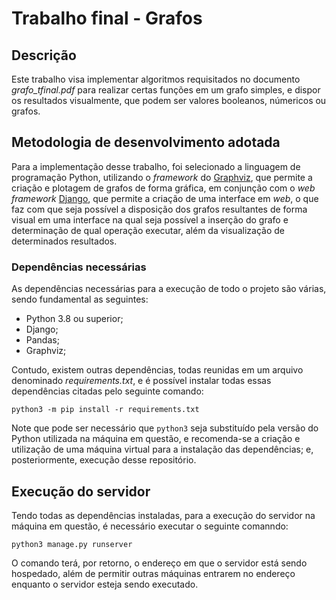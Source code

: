 # Trabalho final - Grafos
## Descrição
  Este trabalho visa implementar algoritmos requisitados no documento _grafo_tfinal.pdf_ para realizar certas funções em um grafo simples, 
  e dispor os resultados visualmente, que podem ser valores booleanos, númericos ou grafos.
  
## Metodologia de desenvolvimento adotada
Para a implementação desse trabalho, foi selecionado a linguagem de programação Python,
utilizando o _framework_ do [Graphviz](https://graphviz.org/), 
que permite a criação e plotagem de grafos de forma gráfica, 
em conjunção com o _web framework_ [Django](https://www.djangoproject.com/), 
que permite a criação de uma interface em _web_,
o que faz com que seja possível a disposição dos grafos resultantes de forma visual em uma interface na qual seja possível a inserção do grafo e determinação de qual operação executar, além da visualização de determinados resultados.

### Dependências necessárias
 As dependências necessárias para a execução de todo o projeto são várias, sendo fundamental as seguintes:
  - Python 3.8 ou superior;
  - Django;
  - Pandas;
  - Graphviz;
   
  Contudo, existem outras dependências, todas reunidas em um arquivo denominado _requirements.txt_, e
  é possível instalar todas essas dependências citadas pelo seguinte comando:
  ```
  python3 -m pip install -r requirements.txt
  ```
  Note que pode ser necessário que ```python3``` seja substituído pela versão do Python utilizada na máquina em questão, 
  e recomenda-se a criação e utilização de uma máquina virtual para a instalação das dependências; e, posteriormente, execução desse repositório.
  
 ## Execução do servidor
  Tendo todas as dependências instaladas, para a execução do servidor na máquina em questão, é necessário executar o seguinte comanndo:
  ```
  python3 manage.py runserver
  ```
  O comando terá, por retorno, o endereço em que o servidor está sendo hospedado, além de permitir outras máquinas entrarem no endereço enquanto o servidor esteja sendo executado.

  
